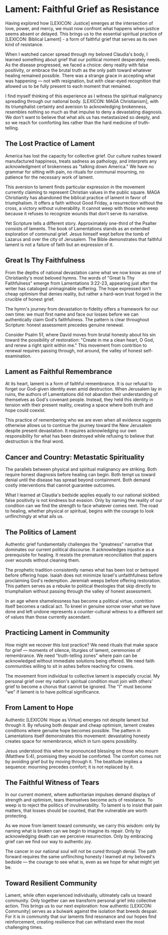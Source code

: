 # Lament: Faithful Grief as Resistance

Having explored how [LEXICON: Justice] emerges at the intersection of love, power, and mercy, we must now confront what happens when justice seems absent or delayed. This brings us to the essential spiritual practice of [LEXICON: Biblical Lament] - a form of faithful grief that serves as its own kind of resistance.

When I watched cancer spread through my beloved Claudia's body, I learned something about grief that our political moment desperately needs. As the disease progressed, we faced a choice: deny reality with false positivity, or embrace the brutal truth as the only path toward whatever healing remained possible. There was a strange grace in accepting what was happening — not with resignation, but with clear-eyed recognition that allowed us to be fully present to each moment that remained.

I find myself thinking of this experience as I witness the spiritual malignancy spreading through our national body. [LEXICON: MAGA Christianism], with its triumphalist certainty and aversion to acknowledging brokenness, resembles nothing so much as that impulse to deny a devastating diagnosis. We don't want to believe that what ails us has metastasized so deeply, and so we reach for comforting lies rather than the hard medicine of truth-telling.

## The Lost Practice of Lament

America has lost the capacity for collective grief. Our culture rushes toward manufactured happiness, treats sadness as pathology, and interprets any acknowledgment of brokenness as "talking down America." We have no grammar for sitting with pain, no rituals for communal mourning, no patience for the necessary work of lament.

This aversion to lament finds particular expression in the movement currently claiming to represent Christian values in the public square. MAGA Christianity has abandoned the biblical practice of lament in favor of triumphalism. It offers a faith without Good Friday, a resurrection without the cross, a victory without vulnerability. It cannot weep with those who weep because it refuses to recognize wounds that don't serve its narrative.

Yet Scripture tells a different story. Approximately one-third of the Psalter consists of laments. The book of Lamentations stands as an extended exploration of communal grief. Jesus himself wept before the tomb of Lazarus and over the city of Jerusalem. The Bible demonstrates that faithful lament is not a failure of faith but an expression of it.

## Great Is Thy Faithfulness

From the depths of national devastation came what we now know as one of Christianity's most beloved hymns. The words of "Great Is Thy Faithfulness" emerge from Lamentations 3:22-23, appearing just after the writer has cataloged unimaginable suffering. The hope expressed isn't cheap optimism that denies reality, but rather a hard-won trust forged in the crucible of honest grief.

The hymn's journey from devastation to fidelity offers a framework for our own time: we must first name and face our losses before we can authentically claim God's faithfulness. The pattern is clear throughout Scripture: honest assessment precedes genuine renewal.

Consider Psalm 51, where David moves from brutal honesty about his sin toward the possibility of restoration: "Create in me a clean heart, O God, and renew a right spirit within me." This movement from contrition to renewal requires passing through, not around, the valley of honest self-examination.

## Lament as Faithful Remembrance

At its heart, lament is a form of faithful remembrance. It is our refusal to forget our God-given identity even amid destruction. When Jerusalem lay in ruins, the authors of Lamentations did not abandon their understanding of themselves as God's covenant people. Instead, they held this identity in tension with their present reality, creating a space where both truth and hope could coexist.

This practice of remembering who we are even when all evidence suggests otherwise allows us to continue the journey toward the New Jerusalem despite present devastation. It requires acknowledging our own responsibility for what has been destroyed while refusing to believe that destruction is the final word.

## Cancer and Country: Metastatic Spirituality

The parallels between physical and spiritual malignancy are striking. Both require honest diagnosis before healing can begin. Both tempt us toward denial until the disease has spread beyond containment. Both demand costly interventions that cannot guarantee outcomes.

What I learned at Claudia's bedside applies equally to our national sickbed: false positivity is not kindness but evasion. Only by naming the reality of our condition can we find the strength to face whatever comes next. The road to healing, whether physical or spiritual, begins with the courage to look unflinchingly at what ails us.

## The Politics of Lament

Authentic grief fundamentally challenges the "greatness" narrative that dominates our current political discourse. It acknowledges injustice as a prerequisite for healing. It resists the premature reconciliation that papers over wounds without cleaning them.

The prophetic tradition consistently names what has been lost or betrayed before offering hope. Isaiah does not minimize Israel's unfaithfulness before proclaiming God's redemption. Jeremiah weeps before offering restoration. This pattern serves as a rebuke to political theologies that skip directly to triumphalism without passing through the valley of honest assessment.

In an age where shamelessness has become a political virtue, contrition itself becomes a radical act. To kneel in genuine sorrow over what we have done and left undone represents a counter-cultural witness to a different set of values than those currently ascendant.

## Practicing Lament in Community

How might we recover this lost practice? We need rituals that make space for grief — moments of silence, liturgies of lament, ceremonies of remembrance. We need "truth-telling zones" where pain can be acknowledged without immediate solutions being offered. We need faith communities willing to sit in ashes before reaching for crowns.

The movement from individual to collective lament is especially crucial. My personal grief over my nation's spiritual condition must join with others' grief to become a chorus that cannot be ignored. The "I" must become "we" if lament is to have political significance.

## From Lament to Hope

Authentic [LEXICON: Hope as Virtue] emerges not despite lament but through it. By refusing both despair and cheap optimism, lament creates conditions where genuine hope becomes possible. The pattern in Lamentations itself demonstrates this movement: devastating honesty creates space for remembrance, which in turn opens possibility.

Jesus understood this when he pronounced blessing on those who mourn (Matthew 5:4), promising they would be comforted. The comfort comes not by avoiding grief but by moving through it. The beatitude implies a sequence: mourning precedes comfort; it is not replaced by it.

## The Faithful Witness of Tears

In our current moment, where authoritarian impulses demand displays of strength and optimism, tears themselves become acts of resistance. To weep is to reject the politics of invulnerability. To lament is to insist that pain matters, that losses should be counted, that the vulnerable are worth protecting.

As we move from lament toward community, we carry this wisdom: only by naming what is broken can we begin to imagine its repair. Only by acknowledging death can we perceive resurrection. Only by embracing grief can we find our way to authentic joy.

The cancer in our national soul will not be cured through denial. The path forward requires the same unflinching honesty I learned at my beloved's bedside — the courage to see what is, even as we hope for what might yet be.

## Toward Resilient Community

Lament, while often experienced individually, ultimately calls us toward community. Only together can we transform personal grief into collective action. This brings us to our next exploration: how authentic [LEXICON: Community] serves as a bulwark against the isolation that breeds despair. For it is in community that our laments find resonance and our hopes find reinforcement, creating resilience that can withstand even the most challenging times.
